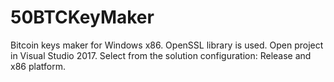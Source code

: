 # 50BTCKeyMaker
Bitcoin keys maker for Windows x86. OpenSSL library is used.
Open project in Visual Studio 2017.
Select from the solution configuration: Release and x86 platform.
